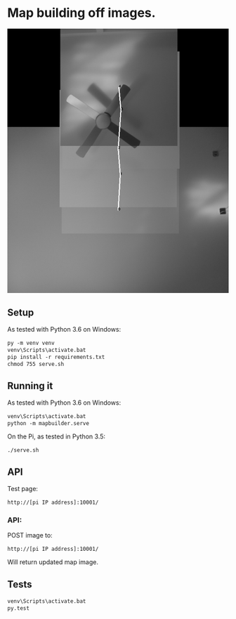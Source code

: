 # Map building off images.

![Combined](combined.png?raw=true "Combined")

## Setup

As tested with Python 3.6 on Windows:

    py -m venv venv
    venv\Scripts\activate.bat
    pip install -r requirements.txt
    chmod 755 serve.sh

## Running it

As tested with Python 3.6 on Windows:

    venv\Scripts\activate.bat
    python -m mapbuilder.serve

On the Pi, as tested in Python 3.5:

    ./serve.sh

## API

Test page:

    http://[pi IP address]:10001/

### API:

POST image to:

    http://[pi IP address]:10001/

Will return updated map image.

## Tests

    venv\Scripts\activate.bat
    py.test
